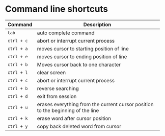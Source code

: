 # Command line shortcuts

| Command    | Description                                                                     |
| ---------- | ------------------------------------------------------------------------------- |
| `tab`      | auto complete command                                                           |
| `ctrl + c` | abort or interrupt current process                                              |
| `ctrl + a` | moves cursor to starting position of line                                       |
| `ctrl + e` | moves cursor to ending position of line                                         |
| `ctrl + b` | Moves cursor back to one character                                              |
| `ctrl + l` | clear screen                                                                    |
| `ctrl + c` | abort or interrupt current process                                              |
| `ctrl + b` | reverse searching                                                               |
| `ctrl + d` | exit from session                                                               |
| `ctrl + u` | erases everything from the current cursor position to the beginning of the line |
| `ctrl + k` | erase word after cursor position                                                |
| `ctrl + y` | copy back deleted word from cursor                                              |